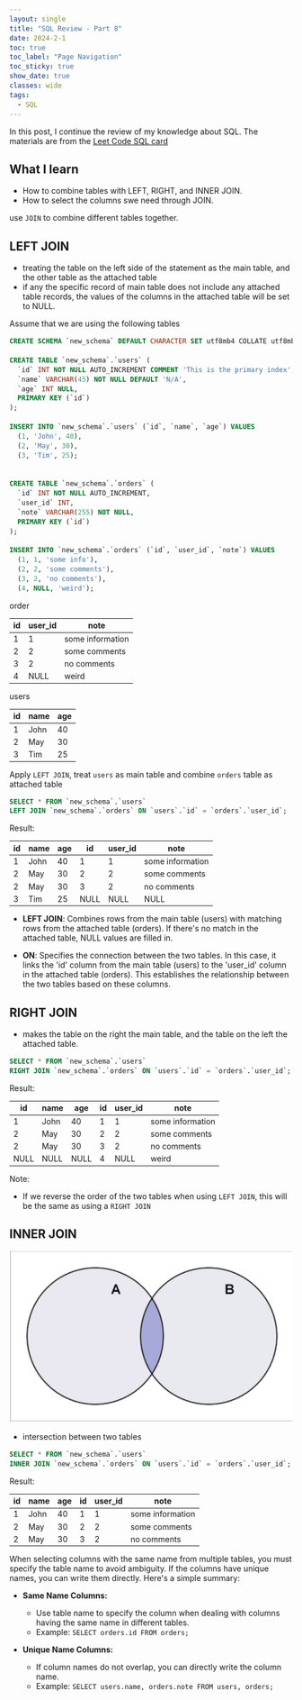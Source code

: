 ```yaml
---
layout: single
title: "SQL Review - Part 8"
date: 2024-2-1
toc: true
toc_label: "Page Navigation"
toc_sticky: true
show_date: true
classes: wide
tags:
  - SQL
---
```


In this post, I continue the review of my knowledge about SQL. The materials are from the [Leet Code SQL card](https://leetcode.com/explore/learn/card/sql-language/)

## What I learn

- How to combine tables with LEFT, RIGHT, and INNER JOIN.
- How to select the columns swe need through JOIN.

use `JOIN` to combine different tables together.

## LEFT JOIN

- treating the table on the left side of the statement as the main table, and the other table as the attached table
- if any the specific record of main table does not include any attached table records, the values of the columns in the attached table will be set to NULL.

Assume that we are using the following tables

```sql
CREATE SCHEMA `new_schema` DEFAULT CHARACTER SET utf8mb4 COLLATE utf8mb4_unicode_ci;

CREATE TABLE `new_schema`.`users` (
  `id` INT NOT NULL AUTO_INCREMENT COMMENT 'This is the primary index',
  `name` VARCHAR(45) NOT NULL DEFAULT 'N/A',
  `age` INT NULL,
  PRIMARY KEY (`id`)
);

INSERT INTO `new_schema`.`users` (`id`, `name`, `age`) VALUES 
  (1, 'John', 40),
  (2, 'May', 30),
  (3, 'Tim', 25);
  
  
CREATE TABLE `new_schema`.`orders` (
  `id` INT NOT NULL AUTO_INCREMENT,
  `user_id` INT,
  `note` VARCHAR(255) NOT NULL,
  PRIMARY KEY (`id`)
);
 
INSERT INTO `new_schema`.`orders` (`id`, `user_id`, `note`) VALUES 
  (1, 1, 'some info'), 
  (2, 2, 'some comments'),
  (3, 2, 'no comments'),
  (4, NULL, 'weird');
```

order

| id  | user_id | note               |
|-----|---------|--------------------|
| 1   | 1       | some information   |
| 2   | 2       | some comments      |
| 3   | 2       | no comments        |
| 4   | NULL    | weird              |

users

| id  | name  | age |
|-----|-------|-----|
| 1   | John  | 40  |
| 2   | May   | 30  |
| 3   | Tim   | 25  |

Apply `LEFT JOIN`, treat `users` as main table and combine `orders` table as attached table

```sql
SELECT * FROM `new_schema`.`users`
LEFT JOIN `new_schema`.`orders` ON `users`.`id` = `orders`.`user_id`;
```

Result:

| id  | name  | age | id  | user_id | note               |
|-----|-------|-----|-----|---------|--------------------|
| 1   | John  | 40  | 1   | 1       | some information   |
| 2   | May   | 30  | 2   | 2       | some comments      |
| 2   | May   | 30  | 3   | 2       | no comments        |
| 3   | Tim   | 25  | NULL| NULL    | NULL               |

- **LEFT JOIN**: Combines rows from the main table (users) with matching rows from the attached table (orders). If there's no match in the attached table, NULL values are filled in.

- **ON**: Specifies the connection between the two tables. In this case, it links the 'id' column from the main table (users) to the 'user\_id' column in the attached table (orders). This establishes the relationship between the two tables based on these columns.

## RIGHT JOIN

- makes the table on the right the main table, and the table on the left the attached table.

```sql
SELECT * FROM `new_schema`.`users`
RIGHT JOIN `new_schema`.`orders` ON `users`.`id` = `orders`.`user_id`;
```

Result:

| id  | name  | age | id  | user_id | note               |
|-----|-------|-----|-----|---------|--------------------|
| 1   | John  | 40  | 1   | 1       | some information   |
| 2   | May   | 30  | 2   | 2       | some comments      |
| 2   | May   | 30  | 3   | 2       | no comments        |
| NULL| NULL  | NULL| 4   | NULL    | weird              |

Note:

- If we reverse the order of the two tables when using `LEFT JOIN`, this will be the same as using a `RIGHT JOIN`

## INNER JOIN

![inner-join](/assets/images/2024-02-02_12-01-13-join-sql-note.png)

- intersection between two tables

```sql
SELECT * FROM `new_schema`.`users`
INNER JOIN `new_schema`.`orders` ON `users`.`id` = `orders`.`user_id`;
```

Result:

| id  | name  | age | id  | user_id | note               |
|-----|-------|-----|-----|---------|--------------------|
| 1   | John  | 40  | 1   | 1       | some information   |
| 2   | May   | 30  | 2   | 2       | some comments      |
| 2   | May   | 30  | 3   | 2       | no comments        |

When selecting columns with the same name from multiple tables, you must specify the table name to avoid ambiguity. If the columns have unique names, you can write them directly. Here's a simple summary:

- **Same Name Columns:**

  - Use table name to specify the column when dealing with columns having the same name in different tables.
  - Example: `SELECT orders.id FROM orders;`
- **Unique Name Columns:**

  - If column names do not overlap, you can directly write the column name.
  - Example: `SELECT users.name, orders.note FROM users, orders;`
